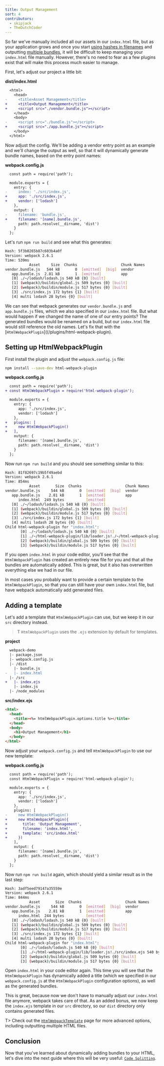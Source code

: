 ```yaml
---
title: Output Management
sort: 4
contributors:
  - skipjack
  - TheDutchCoder
---
```


So far we've manually included all our assets in our `index.html` file, but as your application grows and once you start [using hashes in filenames](/guides/caching) and outputting [multiple bundles](/guides/code-splitting-libraries), it will be difficult to keep managing your `index.html` file manually. However, there's no need to fear as a few plugins exist that will make this process much easier to manage.

First, let's adjust our project a little bit:

__dist/index.html__

``` diff
  <html>
    <head>
-     <title>Asset Management</title>
+     <title>Output Management</title>
+     <script src="./vendor.bundle.js"></script>
    </head>
    <body>
-     <script src="./bundle.js"></script>
+     <script src="./app.bundle.js"></script>
    </body>
  </html>
```

Now adjust the config. We'll be adding a vendor entry point as an example and we'll change the output as well, so that it will dynamically generate bundle names, based on the entry point names:

__webpack.config.js__

``` diff
  const path = require('path');

  module.exports = {
    entry: {
-     index: './src/index.js',
+     app: './src/index.js',
+     vendor: ['lodash']
    },
    output: {
-     filename: 'bundle.js',
+     filename: '[name].bundle.js',
      path: path.resolve(__dirname, 'dist')
    }
  };
```

Let's run `npm run build` and see what this generates:

``` bash
Hash: 5f3b0265b87c603b4a0f
Version: webpack 2.6.1
Time: 539ms
           Asset     Size  Chunks                    Chunk Names
vendor.bundle.js   544 kB       0  [emitted]  [big]  vendor
   app.bundle.js  2.81 kB       1  [emitted]         app
   [0] ./~/lodash/lodash.js 540 kB {0} [built]
   [1] (webpack)/buildin/global.js 509 bytes {0} [built]
   [2] (webpack)/buildin/module.js 517 bytes {0} [built]
   [3] ./src/index.js 172 bytes {1} [built]
   [4] multi lodash 28 bytes {0} [built]
```

We can see that webpack generates our `vendor.bundle.js` and `app.bundle.js` files, which we also specified in our `index.html` file. But what would happen if we changed the name of one of our entry points? The generated bundles would be renamed on a build, but our `index.html` file would still reference the old names. Let's fix that with the [`HtmlWebpackPlugin`]((/plugins/html-webpack-plugin).


## Setting up HtmlWebpackPlugin ##

First install the plugin and adjust the `webpack.config.js` file:

``` bash
npm install --save-dev html-webpack-plugin
```

__webpack.config.js__

``` diff
  const path = require('path');
+ const HtmlWebpackPlugin = require('html-webpack-plugin');

  module.exports = {
    entry: {
      app: './src/index.js',
      vendor: ['lodash']
    },
+   plugins: [
+     new HtmlWebpackPlugin()
+   ],
    output: {
      filename: '[name].bundle.js',
      path: path.resolve(__dirname, 'dist')
    }
  };
```

Now run `npm run build` and you should see something similar to this:

``` bash
Hash: 81f82697c19b5f49aebd
Version: webpack 2.6.1
Time: 854ms
           Asset       Size  Chunks                    Chunk Names
vendor.bundle.js     544 kB       0  [emitted]  [big]  vendor
   app.bundle.js    2.81 kB       1  [emitted]         app
      index.html  249 bytes          [emitted]
   [0] ./~/lodash/lodash.js 540 kB {0} [built]
   [1] (webpack)/buildin/global.js 509 bytes {0} [built]
   [2] (webpack)/buildin/module.js 517 bytes {0} [built]
   [3] ./src/index.js 172 bytes {1} [built]
   [4] multi lodash 28 bytes {0} [built]
Child html-webpack-plugin for "index.html":
       [0] ./~/lodash/lodash.js 540 kB {0} [built]
       [1] ./~/html-webpack-plugin/lib/loader.js!./~/html-webpack-plugin/default_index.ejs 538 bytes {0} [built]
       [2] (webpack)/buildin/global.js 509 bytes {0} [built]
       [3] (webpack)/buildin/module.js 517 bytes {0} [built]
```

If you open `index.html` in your code editor, you'll see that the `HtmlWebpackPlugin` has created an entirely new file for you and that all the bundles are automatically added. This is great, but it also has overwritten everything else we had in our file.

In most cases you probably want to provide a certain template to the `HtmlWebpackPlugin`, so that you can still have your own `index.html` file, but have webpack automatically add generated files.


## Adding a template ##

Let's add a template that `HtmlWebpackPlugin` can use, but we keep it in our `src` directory instead.

>T `HtmlWebpackPlugin` uses the `.ejs` extension by default for templates.

__project__

``` diff
  webpack-demo
  |- package.json
  |- webpack.config.js
  |- /dist
    |- bundle.js
-   |- index.html
  |- /src
+   |- index.ejs
    |- index.js
  |- /node_modules
```

__src/index.ejs__

``` html
<html>
  <head>
    <title><%= htmlWebpackPlugin.options.title %></title>
  </head>
  <body>
    <h1>Output Management</h1>
  </body>
</html>
```

Now adjust your `webpack.config.js` and tell `HtmlWebpackPlugin` to use our new template:

__webpack.config.js__

``` diff
  const path = require('path');
  const HtmlWebpackPlugin = require('html-webpack-plugin');

  module.exports = {
    entry: {
      app: './src/index.js',
      vendor: ['lodash']
    },
    plugins: [
-     new HtmlWebpackPlugin()
+     new HtmlWebpackPlugin({
+       title: 'Output Management',
+       filename: 'index.html',
+       template: 'src/index.html'
+     })
    ],
    output: {
      filename: '[name].bundle.js',
      path: path.resolve(__dirname, 'dist')
    }
  };
```

Now run `npm run build` again, which should yield a similar result as in the last step:

``` bash
Hash: 3adf5eed79147a35559e
Version: webpack 2.6.1
Time: 844ms
           Asset       Size  Chunks                    Chunk Names
vendor.bundle.js     544 kB       0  [emitted]  [big]  vendor
   app.bundle.js    2.81 kB       1  [emitted]         app
      index.html  244 bytes          [emitted]
   [0] ./~/lodash/lodash.js 540 kB {0} [built]
   [1] (webpack)/buildin/global.js 509 bytes {0} [built]
   [2] (webpack)/buildin/module.js 517 bytes {0} [built]
   [3] ./src/index.js 172 bytes {1} [built]
   [4] multi lodash 28 bytes {0} [built]
Child html-webpack-plugin for "index.html":
       [0] ./~/lodash/lodash.js 540 kB {0} [built]
       [1] ./~/html-webpack-plugin/lib/loader.js!./src/index.ejs 540 bytes {0} [built]
       [2] (webpack)/buildin/global.js 509 bytes {0} [built]
       [3] (webpack)/buildin/module.js 517 bytes {0} [built]
```

Open `index.html` in your code editor again. This time you will see that the `HtmlWebpackPlugin` has dynamically added a title (which we specified in our `webpack.config.js` at the `HtmlWebpackPlugin` configuration options), as well as the generated bundles.

This is great, because now we don't have to manually adjust our `index.html` file anymore, webpack takes care of that. As an added bonus, we now keep the `index.ejs` template in our `src` directory, so our `dist` directory only contains generated files.

T> Check out the [`HtmlWebpackTemplate`](https://github.com/ampedandwired/html-webpack-plugin#configuration) page for more advanced options, including outputting multiple HTML files.


## Conclusion ##

Now that you've learned about dynamically adding bundles to your HTML, let's dive into the next guide where this will be very useful: [`Code Splitting`](/guides/code-splitting).
